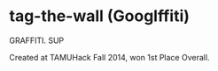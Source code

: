 tag-the-wall (Googlffiti)
============

GRAFFITI. SUP

Created at TAMUHack Fall 2014, won 1st Place Overall.

